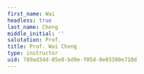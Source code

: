 ```yaml
---
first_name: Wai
headless: true
last_name: Cheng
middle_initial: ''
salutation: Prof.
title: Prof. Wai Cheng
type: instructor
uid: 789ad34d-05e8-bd9e-f05d-8e03380e710d
---
```

